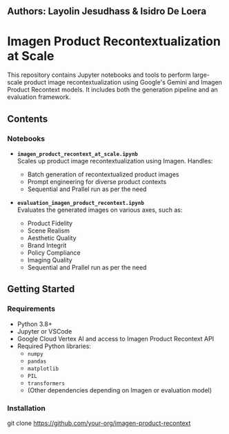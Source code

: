 ## Authors: Layolin Jesudhass & Isidro De Loera

# Imagen Product Recontextualization at Scale

This repository contains Jupyter notebooks and tools to perform large-scale product image recontextualization using Google's Gemini and Imagen Product Recontext models. It includes both the generation pipeline and an evaluation framework.

## Contents

### Notebooks

- **`imagen_product_recontext_at_scale.ipynb`**  
  Scales up product image recontextualization using Imagen. Handles:
  - Batch generation of recontextualized product images
  - Prompt engineering for diverse product contexts
  - Sequential and Prallel run as per the need

- **`evaluation_imagen_product_recontext.ipynb`**  
  Evaluates the generated images on various axes, such as:
    - Product Fidelity
    - Scene Realism
    - Aesthetic Quality
    - Brand Integrit
    - Policy Compliance
    - Imaging Quality
  - Sequential and Prallel run as per the need

## Getting Started

### Requirements

- Python 3.8+
- Jupyter or VSCode
- Google Cloud Vertex AI and  access to Imagen Product Recontext API
- Required Python libraries:
  - `numpy`
  - `pandas`
  - `matplotlib`
  - `PIL`
  - `transformers`
  - (Other dependencies depending on Imagen or evaluation model)

### Installation

git clone https://github.com/your-org/imagen-product-recontext


